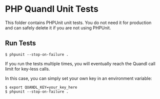 PHP Quandl Unit Tests
=====================

This folder contains PHPUnit unit tests. You do not need it for 
production and can safely delete it if you are not using PHPUnit.

## Run Tests

    $ phpunit --stop-on-failure .

If you run the tests multiple times, you will eventually reach the Quandl call
limit for key-less calls. 

In this case, you can simply set your own key in an environment variable:

    $ export QUANDL_KEY=your_key_here
    $ phpunit --stop-on-failure .

